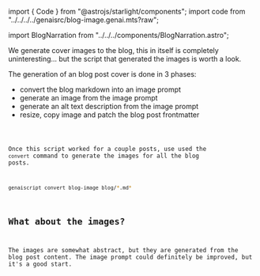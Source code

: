 import { Code } from "@astrojs/starlight/components";
import code from "../../../../genaisrc/blog-image.genai.mts?raw";

import BlogNarration from "../../../components/BlogNarration.astro";

<BlogNarration />

We generate cover images to the blog, this in itself is completely uninteresting... but the script that generated the images
is worth a look.

The generation of an blog post cover is done in 3 phases:

- convert the blog markdown into an image prompt
- generate an image from the image prompt
- generate an alt text description from the image prompt
- resize, copy image and patch the blog post frontmatter

<Code code={code} lang="ts" wrap title="blog-image.genai.mts" />

Once this script worked for a couple posts,
use used the `convert` command to generate the images for all the blog posts.

```sh
genaiscript convert blog-image blog/*.md*
```

## What about the images?

The images are somewhat abstract, but they are generated from the blog post content.
The image prompt could definitely be improved, but it's a good start.